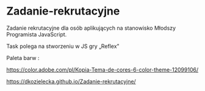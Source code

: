 # Zadanie-rekrutacyjne

Zadanie rekrutacyjne dla osób aplikujących na stanowisko Młodszy Programista JavaScript.

Task polega na stworzeniu w JS gry „Reflex”

Paleta barw :

https://color.adobe.com/pl/Kopia-Tema-de-cores-6-color-theme-12099106/

https://dkozielecka.github.io/Zadanie-rekrutacyjne/

<!-- # Zadanie rekrutacyjne - JavaScript

Zadanie rekrutacyjne dla osób aplikujących na stanowisko Młodszy Programista JavaScript.

### Zadanie polega na stworzeniu  w JS gry „Reflex”

##### Uwagi ogólne
- dodatkowo punktowana będzie przemyślana organizacja kodu (np. podzielenie go na moduły, klasy itp. zamiast zastosowania jednej, „wszystkorobiącej” funkcji)
- nie należy korzystać z żadnych zewnętrznych bibliotek (wyjątkiem, lecz nie wymogiem, jest Bootstrap)
- nie należy korzystać z żadnych frameworków
- mile widziane użycie TypeScript
- odpowiedzi prosimy przesyłać w formie linku do repozytorium


##### Wytyczne
1)    Gra rozpoczyna się od wciśnięcia przycisku ”Start”
2)    Rozgrywka trwa 60 sekund lub do straty ostatniego życia (gracz ma trzy „życia”)
3)    Czas widoczny w prawym górnym rogu
4)    Na środku gry wyświetlone są kwadraty (liczba podawana z parametru)
5)    Co 3 sekundy losowo wybrany kwadrat zapala się na zielono
6)    Kwadrat jest zapalony na zielono przez 2 sekundy i w tym czasie gracz musi go kliknąć
7)    Jeśli graczowi uda się kliknąć zielony kwadrat, dostaje 1 punkt
8)    Gracz traci życie, jeśli w trafi w inny kwadrat lub jeśli podświetlenie zielonego kwadratu zniknie po 2 sekundach. Pojawia się alert „straciłeś życie”
9)    Grę można zresetować – wyzerowany zostaje licznik czasu i punktów, a licznik „życia” wraca do stanu początkowego (np. 3)

##### Rysunek poglądowy
![](./img/makieta_rekrutacja.png)

### Forma wykonania zadania

Opcjonalnie możesz skorzystać z przygotowanego przez nas projektu webpackowego, który znajduje się w bieżącym repozytorium (nie jest to jednak warunek konieczny). Poniżej znajdziesz instrukcję korzystania z tego projektu.

##### Utworzenie repozytorium

1. Stwórz nowy projekt na swoim GitHubie, nie dodając do niego żadnych plików.

2. Skopiuj [zawartość niniejszego repozytorium](https://gitlab.gwo.pl/recruitment/zadanie-rekrutacyjne---javascript/-/archive/master/zadanie-rekrutacyjne---javascript-master.zip) i rozpakuj pliki.

3. W katalogu z rozpakowanymi plikami zainicjalizuj nowy projekt git: `git init`.

4. Dodaj adres zdalnego repozytorium, utworzonego w punkcie pierwszym: `git remote add origin https://github.com/<nazwa-użytkownika>/<nazwa-repozytorium>.git`.

##### Instalacja

Instalacja projektu sprowadza się do zainstalowania niezbędnych zależności za pomocą polecenia `yarn install` lub `npm install`.

##### Praca nad projektem

Za pomocą komendy `yarn start` lub `npm start` uruchom serwer developerski, który będzie dostępny pod adresem [http://localhost:9000](http://localhost:9000).

Plikiem wejściowym będzie plik `src/index.ts`, jednak jeśli preferujesz zwykły JavaScript, wystarczy zmienić nazwę pliku wejściowego na `src/index.js`. Również wszystkie importowane moduły możesz tworzyć w wersji TypeScript lub JavaScript (a nawet korzystać zarówno z jednych, jak i drugich).

Pliki statyczne serwowane są z folderu `dist`, do którego z kolei automatycznie trafia zawartość folderu `src/static`. Oznacza to, że np. plik `src/static/style.css` będzie dostępny pod adresem [http://localhost:9000/style.css](http://localhost:9000/style.css).

Możesz swobodnie modyfikować ustawienia projektu. Prosimy tylko, aby po skopiowaniu repozytorium oraz zainstalowaniu zależności projekt nadal można było uruchamiać poleceniem `yarn start` lub `npm start`.
 -->
